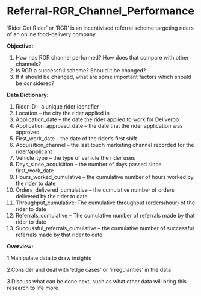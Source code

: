 # Referral-RGR_Channel_Performance
‘Rider Get Rider’ or ‘RGR’ is an incentivised referral scheme targeting riders of an online food-delivery company

**Objective:**
1. How has RGR channel performed? How does that compare with other channels? 
2. Is RGR a successful scheme? Should it be changed? 
3. If it should be changed, what are some important factors which should be considered?

**Data Dictionary:** 
1. Rider ID – a unique rider identifier
2. Location – the city the rider applied in 
3. Application_date – the date the rider applied to work for Deliveroo 
4. Application_approved_date – the date that the rider application was approved
5. First_work_date – the date of the rider’s first shift 
6. Acquisition_channel – the last touch marketing channel recorded for the rider/applicant
7. Vehicle_type – the type of vehicle the rider uses
8. Days_since_acquisition – the number of days passed since first_work_date
9. Hours_worked_cumulative – the cumulative number of hours worked by the rider to date
10. Orders_delivered_cumulative – the cumulative number of orders delivered by the rider to date
11. Throughput_cumulative: The cumulative throughput (orders/hour) of the rider to date
12. Referrals_cumulative – The cumulative number of referrals made by that rider to date
13. Succussful_referrals_cumulative – the cumulative number of successful referrals made by that rider to date


**Overview:**

1.Manipulate data to draw insights

2.Consider and deal with ‘edge cases’ or ‘irregularities’ in the data

3.Discuss what can be done next, such as what other data will bring this research to life more

